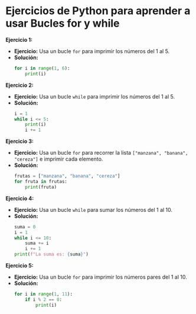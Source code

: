 # Ejercicios de Python para aprender a usar Bucles for y while

**Ejercicio 1:**
- **Ejercicio:** Usa un bucle `for` para imprimir los números del 1 al 5.
- **Solución:**
  ```python
  for i in range(1, 6):
      print(i)
  ```

**Ejercicio 2:**
- **Ejercicio:** Usa un bucle `while` para imprimir los números del 1 al 5.
- **Solución:**
  ```python
  i = 1
  while i <= 5:
      print(i)
      i += 1
  ```

**Ejercicio 3:**
- **Ejercicio:** Usa un bucle `for` para recorrer la lista `["manzana", "banana", "cereza"]` e imprimir cada elemento.
- **Solución:**
  ```python
  frutas = ["manzana", "banana", "cereza"]
  for fruta in frutas:
      print(fruta)
  ```

**Ejercicio 4:**
- **Ejercicio:** Usa un bucle `while` para sumar los números del 1 al 10.
- **Solución:**
  ```python
  suma = 0
  i = 1
  while i <= 10:
      suma += i
      i += 1
  print(f"La suma es: {suma}")
  ```

**Ejercicio 5:**
- **Ejercicio:** Usa un bucle `for` para imprimir los números pares del 1 al 10.
- **Solución:**
  ```python
  for i in range(1, 11):
      if i % 2 == 0:
          print(i)
  ```

